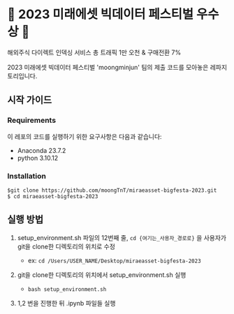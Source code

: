 # 🥳 2023 미래에셋 빅데이터 페스티벌 우수상 🥳

해외주식 다이렉트 인덱싱 서비스 총 트래픽 1만 오천 & 구매전환 7%

2023 미래에셋 빅데이터 페스티벌 'moongminjun' 팀의 제출 코드를 모아놓은 레파지토리입니다. 


## 시작 가이드

### Requirements

이 레포의 코드를 실행하기 위한 요구사항은 다음과 같습니다:

- Anaconda 23.7.2
- python 3.10.12

### Installation

```
$git clone https://github.com/moongTnT/miraeasset-bigfesta-2023.git
$ cd miraeasset-bigfesta-2023
```

## 실행 방법 

1.  setup_environment.sh 파일의 12번째 줄, ```cd {여기는_사용자_경로로}``` 을 사용자가 git을 clone한 디렉토리의 위치로 수정
    - ex:  ```cd /Users/USER_NAME/Desktop/miraeasset-bigfesta-2023```

2. git을 clone한 디렉토리의 위치에서 setup_environment.sh 실행
    - ```bash setup_environment.sh```

3. 1,2 번을 진행한 뒤 .ipynb 파일들 실행
